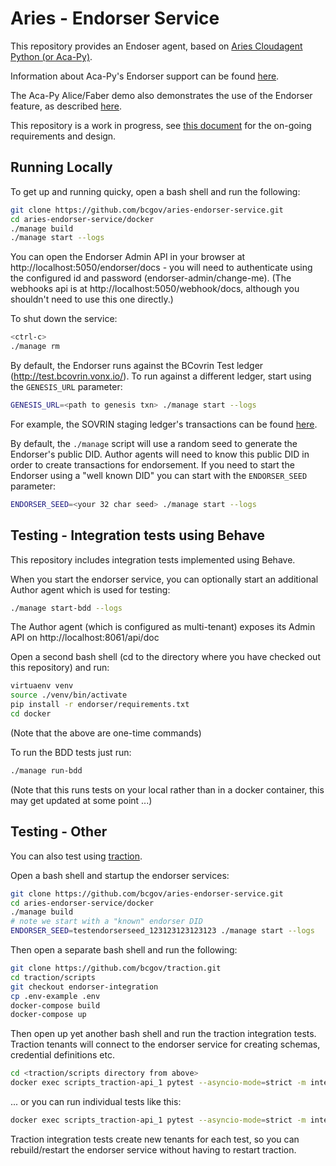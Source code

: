 # Aries - Endorser Service

This repository provides an Endoser agent, based on [Aries Cloudagent Python (or Aca-Py)](https://github.com/hyperledger/aries-cloudagent-python).

Information about Aca-Py's Endorser support can be found [here](https://github.com/hyperledger/aries-cloudagent-python/blob/main/Endorser.md).

The Aca-Py Alice/Faber demo also demonstrates the use of the Endorser feature, as described [here](https://github.com/hyperledger/aries-cloudagent-python/blob/main/demo/Endorser.md).

This repository is a work in progress, see [this document](https://hackmd.io/hWMLdpu7SBuopNag4mTbcg?view) for the on-going requirements and design.

## Running Locally

To get up and running quicky, open a bash shell and run the following:

```bash
git clone https://github.com/bcgov/aries-endorser-service.git
cd aries-endorser-service/docker
./manage build
./manage start --logs
```

You can open the Endorser Admin API in your browser at http://localhost:5050/endorser/docs - you will need to authenticate using the configured id and password (endorser-admin/change-me).  (The webhooks api is at http://localhost:5050/webhook/docs, although you shouldn't need to use this one directly.)

To shut down the service:

```bash
<ctrl-c>
./manage rm
```

By default, the Endorser runs against the BCovrin Test ledger (http://test.bcovrin.vonx.io/).  To run against a different ledger, start using the `GENESIS_URL` parameter:

```bash
GENESIS_URL=<path to genesis txn> ./manage start --logs
```

For example, the SOVRIN staging ledger's transactions can be found [here](https://raw.githubusercontent.com/sovrin-foundation/sovrin/master/sovrin/pool_transactions_sandbox_genesis).

By default, the `./manage` script will use a random seed to generate the Endorser's public DID.  Author agents will need to know this public DID in order to create transactions for endorsement.  If you need to start the Endorser using a "well known DID" you can start with the `ENDORSER_SEED` parameter:

```bash
ENDORSER_SEED=<your 32 char seed> ./manage start --logs
```

## Testing - Integration tests using Behave

This repository includes integration tests implemented using Behave.

When you start the endorser service, you can optionally start an additional Author agent which is used for testing:

```bash
./manage start-bdd --logs
```

The Author agent (which is configured as multi-tenant) exposes its Admin API on http://localhost:8061/api/doc

Open a second bash shell (cd to the directory where you have checked out this repository) and run:

```bash
virtuaenv venv
source ./venv/bin/activate
pip install -r endorser/requirements.txt
cd docker
```

(Note that the above are one-time commands)

To run the BDD tests just run:

```bash
./manage run-bdd

```

(Note that this runs tests on your local rather than in a docker container, this may get updated at some point ...)

## Testing - Other

You can also test using [traction](https://github.com/bcgov/traction).

Open a bash shell and startup the endorser services:

```bash
git clone https://github.com/bcgov/aries-endorser-service.git
cd aries-endorser-service/docker
./manage build
# note we start with a "known" endorser DID
ENDORSER_SEED=testendorserseed_123123123123123 ./manage start --logs
```

Then open a separate bash shell and run the following:

```bash
git clone https://github.com/bcgov/traction.git
cd traction/scripts
git checkout endorser-integration
cp .env-example .env
docker-compose build
docker-compose up
```

Then open up yet another bash shell and run the traction integration tests.  Traction tenants will connect to the endorser service for creating schemas, credential definitions etc.

```bash
cd <traction/scripts directory from above>
docker exec scripts_traction-api_1 pytest --asyncio-mode=strict -m integtest
```

... or you can run individual tests like this:

```bash
docker exec scripts_traction-api_1 pytest --asyncio-mode=strict -m integtest tests/integration/endpoints/routes/test_tenant.py::test_tenant_issuer
```

Traction integration tests create new tenants for each test, so you can rebuild/restart the endorser service without having to restart traction.
